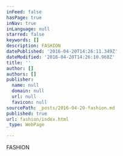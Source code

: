 ```yaml
---
inFeed: false
hasPage: true
inNav: true
inLanguage: null
starred: false
keywords: []
description: FASHION
datePublished: '2016-04-20T14:26:11.349Z'
dateModified: '2016-04-20T14:26:10.968Z'
title: ''
author: []
authors: []
publisher:
  name: null
  domain: null
  url: null
  favicon: null
sourcePath: _posts/2016-04-20-fashion.md
published: true
url: fashion/index.html
_type: WebPage

---
```

FASHION